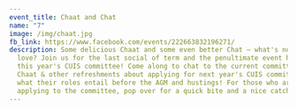 ```yaml
---
event_title: Chaat and Chat
name: "7"
image: /img/chaat.jpg
fb_link: https://www.facebook.com/events/222663832196271/
description: Some delicious Chaat and some even better Chat – what's not to
  love? Join us for the last social of term and the penultimate event hosted by
  this year's CUIS committee! Come along to chat to the current committee over
  Chaat & other refreshments about applying for next year's CUIS committee and
  what their roles entail before the AGM and hustings! For those who aren't
  applying to the committee, pop over for a quick bite and a nice catch up!
---
```

